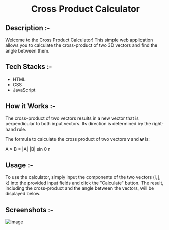 # <p align="center">Cross Product Calculator</p>

## Description :-

Welcome to the Cross Product Calculator! This simple web application allows you to calculate the cross-product of two 3D vectors and find the angle between them.

## Tech Stacks :-

- HTML
- CSS
- JavaScript

## How it Works :-

The cross-product of two vectors results in a new vector that is perpendicular to both input vectors. Its direction is determined by the right-hand rule.

The formula to calculate the cross product of two vectors 𝐯 and 𝐰 is:

A × B = |A| |B| sin θ n

## Usage :-

To use the calculator, simply input the components of the two vectors (i, j, k) into the provided input fields and click the "Calculate" button. The result, including the cross-product and the angle between the vectors, will be displayed below.

## Screenshots :-

![image](https://github.com/Rakesh9100/CalcDiverse/assets/73993775/62eba410-e520-4624-835a-991fc182f3e9)
